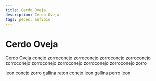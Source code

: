```yaml
---
title: Cerdo Oveja
description: Cerdo Oveja
tags: peces, anfibio
---
```


# Cerdo Oveja

Cerdo Oveja conejo zorroconejo zorroconejo zorroconejo zorroconejo zorroconejo zorroconejo zorroconejo zorroconejo zorroconejo zorro

leon conejo zorro gallina raton conejo leon gallina perro leon